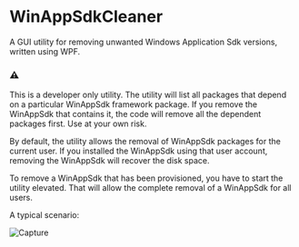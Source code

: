 # WinAppSdkCleaner
 A GUI utility for removing unwanted Windows Application Sdk versions, written using WPF.
 
### :warning:
 
 This is a developer only utility. The utility will list all packages that depend on a particular WinAppSdk framework package. If you remove the WinAppSdk that contains it, the code will remove all the dependent packages first. Use at your own risk.

 By default, the utility allows the removal of WinAppSdk packages for the current user. If you installed the WinAppSdk using that user account, removing the WinAppSdk will recover the disk space.
 
 To remove a WinAppSdk that has been provisioned, you have to start the utility elevated. That will allow the complete removal of a WinAppSdk for all users.
 
 A typical scenario:

![Capture](https://user-images.githubusercontent.com/28826959/192302176-1b20e67c-acd7-4645-9e7d-b6ef2326fae6.PNG)
